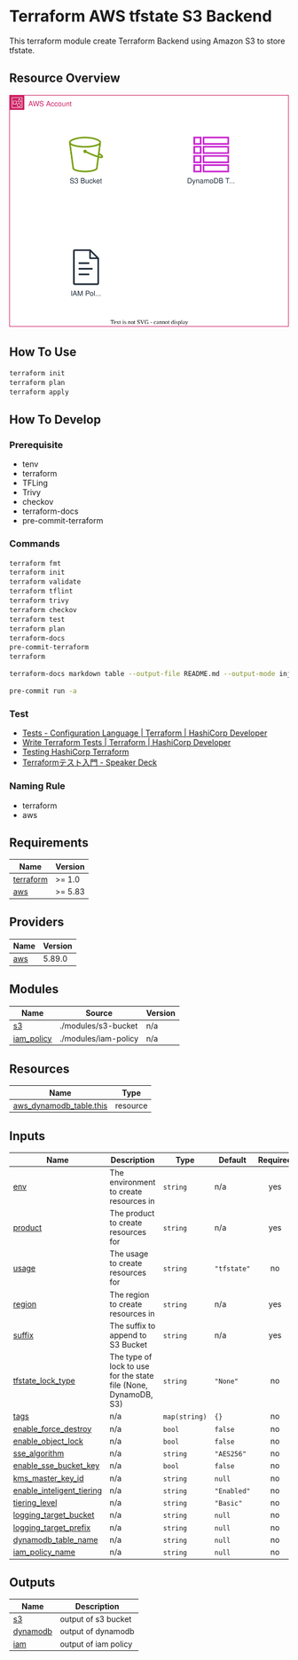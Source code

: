 # Terraform AWS tfstate S3 Backend

This terraform module create Terraform Backend using Amazon S3 to store tfstate.

## Resource Overview

![](./docs/img/overview.drawio.svg)


## How To Use

```sh
terraform init
terraform plan
terraform apply
```

## How To Develop

### Prerequisite

- tenv
- terraform
- TFLing
- Trivy
- checkov
- terraform-docs
- pre-commit-terraform

### Commands

```sh
terraform fmt
terraform init
terraform validate
terraform tflint
terraform trivy
terraform checkov
terraform test
terraform plan
terraform-docs
pre-commit-terraform
terraform
```

```sh
terraform-docs markdown table --output-file README.md --output-mode inject .
```

```sh
pre-commit run -a
```


### Test

- [Tests - Configuration Language | Terraform | HashiCorp Developer](https://developer.hashicorp.com/terraform/language/tests)
- [Write Terraform Tests | Terraform | HashiCorp Developer](https://developer.hashicorp.com/terraform/tutorials/configuration-language/test)
- [Testing HashiCorp Terraform](https://www.hashicorp.com/ja/blog/testing-hashicorp-terraform)
- [Terraformテスト入門 - Speaker Deck](https://speakerdeck.com/msato/terraform-test)


### Naming Rule

- terraform
- aws




<!-- BEGIN_TF_DOCS -->
## Requirements

| Name | Version |
|------|---------|
| <a name="requirement_terraform"></a> [terraform](#requirement\_terraform) | >= 1.0 |
| <a name="requirement_aws"></a> [aws](#requirement\_aws) | >= 5.83 |

## Providers

| Name | Version |
|------|---------|
| <a name="provider_aws"></a> [aws](#provider\_aws) | 5.89.0 |

## Modules

| Name | Source | Version |
|------|--------|---------|
| <a name="module_s3"></a> [s3](#module\_s3) | ./modules/s3-bucket | n/a |
| <a name="module_iam_policy"></a> [iam\_policy](#module\_iam\_policy) | ./modules/iam-policy | n/a |

## Resources

| Name | Type |
|------|------|
| [aws_dynamodb_table.this](https://registry.terraform.io/providers/hashicorp/aws/latest/docs/resources/dynamodb_table) | resource |

## Inputs

| Name | Description | Type | Default | Required |
|------|-------------|------|---------|:--------:|
| <a name="input_env"></a> [env](#input\_env) | The environment to create resources in | `string` | n/a | yes |
| <a name="input_product"></a> [product](#input\_product) | The product to create resources for | `string` | n/a | yes |
| <a name="input_usage"></a> [usage](#input\_usage) | The usage to create resources for | `string` | `"tfstate"` | no |
| <a name="input_region"></a> [region](#input\_region) | The region to create resources in | `string` | n/a | yes |
| <a name="input_suffix"></a> [suffix](#input\_suffix) | The suffix to append to S3 Bucket | `string` | n/a | yes |
| <a name="input_tfstate_lock_type"></a> [tfstate\_lock\_type](#input\_tfstate\_lock\_type) | The type of lock to use for the state file (None, DynamoDB, S3) | `string` | `"None"` | no |
| <a name="input_tags"></a> [tags](#input\_tags) | n/a | `map(string)` | `{}` | no |
| <a name="input_enable_force_destroy"></a> [enable\_force\_destroy](#input\_enable\_force\_destroy) | n/a | `bool` | `false` | no |
| <a name="input_enable_object_lock"></a> [enable\_object\_lock](#input\_enable\_object\_lock) | n/a | `bool` | `false` | no |
| <a name="input_sse_algorithm"></a> [sse\_algorithm](#input\_sse\_algorithm) | n/a | `string` | `"AES256"` | no |
| <a name="input_enable_sse_bucket_key"></a> [enable\_sse\_bucket\_key](#input\_enable\_sse\_bucket\_key) | n/a | `bool` | `false` | no |
| <a name="input_kms_master_key_id"></a> [kms\_master\_key\_id](#input\_kms\_master\_key\_id) | n/a | `string` | `null` | no |
| <a name="input_enable_inteligent_tiering"></a> [enable\_inteligent\_tiering](#input\_enable\_inteligent\_tiering) | n/a | `string` | `"Enabled"` | no |
| <a name="input_tiering_level"></a> [tiering\_level](#input\_tiering\_level) | n/a | `string` | `"Basic"` | no |
| <a name="input_logging_target_bucket"></a> [logging\_target\_bucket](#input\_logging\_target\_bucket) | n/a | `string` | `null` | no |
| <a name="input_logging_target_prefix"></a> [logging\_target\_prefix](#input\_logging\_target\_prefix) | n/a | `string` | `null` | no |
| <a name="input_dynamodb_table_name"></a> [dynamodb\_table\_name](#input\_dynamodb\_table\_name) | n/a | `string` | `null` | no |
| <a name="input_iam_policy_name"></a> [iam\_policy\_name](#input\_iam\_policy\_name) | n/a | `string` | `null` | no |

## Outputs

| Name | Description |
|------|-------------|
| <a name="output_s3"></a> [s3](#output\_s3) | output of s3 bucket |
| <a name="output_dynamodb"></a> [dynamodb](#output\_dynamodb) | output of dynamodb |
| <a name="output_iam"></a> [iam](#output\_iam) | output of iam policy |
<!-- END_TF_DOCS -->
